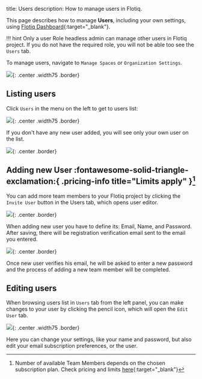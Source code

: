 title: Users
description: How to manage users in Flotiq.

This page describes how to manage **Users**, including your own settings, using [Flotiq Dashboard](https://editor.flotiq.com){:target="_blank"}. 

!!! hint
    Only a user Role headless admin can manage other users in Flotiq project. If you do not have the required role, you will not be able too see the `Users` tab.

To manage users, navigate to `Manage Spaces` or `Organization Settings`.

![](images/ManageSpaces.png){: .center .width75 .border}

## Listing users

Click `Users` in the menu on the left to get to users list:

![](images/UsersMenu.png){: .center .width75 .border}

If you don't have any new user added, you will see only your own user on the list.

![](images/UserList.png){: .center .border}

## Adding new User :fontawesome-solid-triangle-exclamation:{ .pricing-info title="Limits apply" }[^1]

You can add more team members to your Flotiq project by clicking the `Invite User` button in the Users tab, which opens user editor.

![](images/AddUserMenu.png){: .center .border}

When adding new user you have to define its: Email, Name, and Password. After saving, there will be registration verification email sent to the email you entered.

![](images/NewUserVerificationEmail.png){: .center .border}

Once new user verifies his email, he will be asked to enter a new password and the process of adding a new team member will be completed.

## Editing users

When browsing users list in `Users` tab from the left panel, you can make changes to your user by clicking the pencil icon, which will open the `Edit User` tab.

![](images/EditUser.png){: .center .width75 .border}

Here you can change your settings, like your name and password, but also edit your email subscription preferences, or the user.

[^1]: Number of available Team Members depends on the chosen subscription plan. Check pricing and limits [here](https://flotiq.com/pricing){:target="_blank"}
